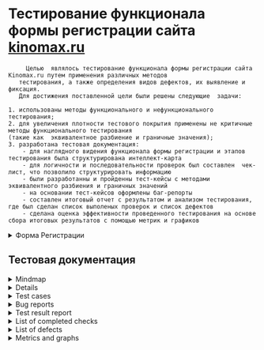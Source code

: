 # <a name="up" /> Тестирование функционала формы регистрации сайта [kinomax.ru](https://kinomax.ru)
```
     Целью  являлось тестирование функционала формы регистрации сайта Kinomax.ru путем применения различных методов
   тестирования, а также определения видов дефектов, их выявление и фиксация. 
   Для достижения поставленной цели были решены следующие  задачи: 
```
```
1. использованы методы функционального и нефункционального тестирования;
2. для увеличения плотности тестового покрытия применены не критичные  методы функционального тестирования
(такие как  эквивалентное разбиение и граничные значения);
3. разработана тестовая документация:
    - для наглядного видения функционала формы регистрации и этапов тестирования была структурирована интеллект-карта 
    - для логичности и последовательности проверок был составлен  чек-лист, что позволило структурировать информацию
    - были разработанны и пройденны тест-кейсы с методами эквивалентного разбиения и граничных значений
    - на основании тест-кейсов оформлены баг-репорты
    - составлен итоговый отчет с результатом и анализом тестирования, где был сделан список выполеных проверок и список дефектов
    - сделана оценка эффективности проведенного тестирования на основе сбора итоговых результатов с помощью метрик и графиков
  ```

<details>
    <summary>Форма Регистрации</summary>
<img src="https://i.ibb.co/3Yz5TGX/2023-12-01-024623.jpg" alt="2023-12-01-024623" border="0"><br>
  
[Наверх](#up)
</details>

## <a name="testings" />Тестовая документация 

<details>
    <summary>Mindmap</summary>
<img src="https://i.ibb.co/G9gwWHw/image.jpg" alt="image" border="0">
</details>

<details>
    <summary>Check list</summary>
Разбили задачи на множество подзадач, упрощая и акцентируя внимание на деталях <br>
<img src="https://i.ibb.co/PYq61fy/1.jpg" alt="1" border="0">
<img src="https://i.ibb.co/5KqhHRY/2.jpg" alt="2" border="0"><br>

[Наверх](#up)
</details>

<details>
    <summary>Test cases</summary>

<img src="https://i.ibb.co/NWw5RMD/1.jpg" alt="1" border="0">
<img src="https://i.ibb.co/5x5bHBx/2.jpg" alt="2" border="0">
<img src="https://i.ibb.co/kmXMb0v/3.jpg" alt="3" border="0">
<img src="https://i.ibb.co/3Sh0DFx/4.jpg" alt="4" border="0">
<img src="https://i.ibb.co/xFnFNpr/5.jpg" alt="5" border="0"><br>

[Наверх](#up)
</details>

<details>
    <summary>Bug reports</summary>

<img src="https://i.ibb.co/dfD9wq9/1.jpg" alt="1" border="0">
<img src="https://i.ibb.co/L6z7trg/2.jpg" alt="2" border="0">
<img src="https://i.ibb.co/rmZnqmy/3.jpg" alt="3" border="0">
<img src="https://i.ibb.co/j8vJVhq/4.jpg" alt="4" border="0">

[Наверх](#up)
</details>

<details>
    <summary>Test result report</summary>
  
## Отчет о тестировании формы регистрации сайта [kinomax.ru](https://kinomax.ru) <br>
  
 ### Введение.<br>
В данном отчете представлены выводы по результатам испытаний, также общая статистика по  найденным дефектам, которые были выявлены в результате тестирования и составленной тестовой документации. <br>
Основной задачей было проведение  тестирования  функционала формы регистрации сайта [kinomax.ru](https://kinomax.ru), а так же ее корректного отображения на различных устройствах (Desktop, mobile device, emulator) и в разных браузерах.
  
### Описание объекта тестирования.<br>
Был протестирован модуль формы регистрации сайта [kinomax.ru](https://kinomax.ru) со следующими подмодулями:<br>
-Текстовые поля ввода:   Введите ваш email; Введите ваше имя; Введите вашу Фамилию; Введите пароль; Подтвердите пароль<br>
-Кнопка выпадающего списка (drop-down button) с выбором пола<br>
-Чек-боксы: "О новостях компании" ; "Политика конфиденциальности"<br>
  
### Тестовое окружение:<br>
Тестирование было проведено: в 2-ух браузерах: Yandex Браузер 22.9.1.1095  и  Mozila Firefox;  на системе OS Windows 11 ( разрешение: 1920 x 1080) <br>
Мобильное тестирование  проведено на девайсе: Huawei p smart 9 (разр: 2160х1080)<br>
Во время тестирования использовались инструменты: Developer Tools<br>
  
### Описание процесса тестирования<br>
В рамках тестирования  были проведены следующие виды тестирования: <br>
-Функциональное тестирование: дымовое smoke; не критическое функциональное тестирование (проверка полей на ввод данных методами эквивалентного разбиения и граничных значений); позитивное и негативное тестирование.<br>
-Нефункциональное: UI тестирование; тестирование удобства использования (Usability); тестирование безопасности; тестирование локализации; кроссплатформенность и кроссбраузерность;<br>
-Дополнительно проводилось ad-hoc тестирование и тестирование прерывания (для мобильного устройства)<br>
Не проводилось тестирование : Производительности<br>

### Статистика по дефектам. <br>
Было создано 40 тест-кейсов. Из которых 19 имеют статус "passed", 20 "failed" и 1 "blocked". В период испытаний был выявлен 21 дефект. Из них 2 критических, 16 средней важности и 3 тривиальных. [Список дефектов](#list-of-defects) приведен ниже. Так же для большей эффективности отслеживания дефектов и улучшения качества 
продукта  были выбраны и составлены необходимые [метрики и графики](#metrics-and-graphs). <br> 
  
### Рекомендации. <br>
 По результатам тестирования формы регистрации, можно сделать следующие выводы: в целом основные функции  модуль выполняет успешно, но с некоторыми замечаниями по пользовательскому интерфейсу и удобству использования.  При вводе невалидных значений в поля отсутствуют подсказки, либо они являются некорректными  и имеют разногласие в оповещениях с фактически введенными данными.  Приходится заполнять всю форму целиком и уже потом пытаться понять, в каких полях допущена ошибка.  Есть и критические дефекты, которые рекомендуется устранить в первую очередь - особенно, это касается  удобства использования на доступность. Например, для людей со слабым зрением при увеличении масштаба в десктопной версии, регистрация становится затруднительной, страница не прокручивается и исчезает кнопка "зарегистрироваться". Также критическая проблема возникает при перемещении при помощи клавиш TAB и Enter, - пытаясь выбрать обязательный чек-бокс "Пользовательское соглашение" и завершить регистрацию, нас вместо этого перебрасывает на ссылки, потому что велика область кликабельности чек-бокса и не происходит выделение этого модуля  при табуляции. 

 [Наверх](#up)
</details>

<details>
    <summary>List of completed checks</summary>

<img src="https://i.ibb.co/DfXLvFb/1.jpg" alt="1" border="0">
<img src="https://i.ibb.co/4dR208r/2.jpg" alt="2" border="0">
<img src="https://i.ibb.co/c2fyQ50/3.jpg" alt="3" border="0">

 [Наверх](#up)
</details>


<details>
    <summary>List of defects</summary>

<img src="https://i.ibb.co/k6N7L3B/1.jpg" alt="1" border="0">
<img src="https://i.ibb.co/vPT8KjJ/2.jpg" alt="2" border="0">

 [Наверх](#up)
</details>

<details>
    <summary> Metrics and graphs</summary>
<img src="https://i.ibb.co/j68QCnM/Untitled-1.jpg" alt="Untitled-1" border="0">

[Наверх](#up)
</details>






